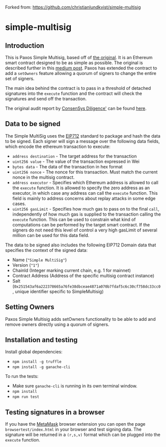 Forked from: https://github.com/christianlundkvist/simple-multisig

# simple-multisig

## Introduction

This is Paxos Simple Multisig, based off of [the original](https://github.com/christianlundkvist/simple-multisig). It is an Ethereum smart contract designed to be as simple as possible. The original is described further in this [medium post](https://medium.com/@ChrisLundkvist/exploring-simpler-ethereum-multisig-contracts-b71020c19037). 
Paxos has extended the contract to add a `setOwners` feature allowing a quorum of signers to change the entire set of signers.

The main idea behind the contract is to pass in a threshold of detached signatures into the `execute` function and the contract will check the signatures and send off the transaction.

The original audit report by [ConsenSys Diligence'](https://consensys.net/diligence/) can be found [here](./audit.pdf). 

## Data to be signed

The Simple MultiSig uses the [EIP712](https://github.com/ethereum/EIPs/blob/master/EIPS/eip-712.md) standard to package and hash the data to be signed. Each signer will sign a message over the following data fields, which encode the ethereum transaction to execute:

* `address destination` - The target address for the transaction
* `uint256 value` - The value of the transaction expressed in Wei
* `bytes data` - The data of the transaction in hex format
* `uint256 nonce` - The nonce for this transaction. Must match the current nonce in the multisig contract.
* `address executor` - Specifies which Ethereum address is allowed to call the `execute` function. It is allowed to specify the zero address as an executor, in which case any address can call the `execute` function. This field is mainly to address concerns about replay attacks in some edge cases.
* `uint256 gasLimit` - Specifies how much gas to pass on to the final `call`, independently of how much gas is supplied to the transaction calling the `execute` function. This can be used to constrain what kind of computations can be performed by the target smart contract. If the signers do not need this level of control a very high gasLimit of several million can be used for this data field.

The data to be signed also includes the following EIP712 Domain data that specifies the context of the signed data:

* Name (`"Simple MultiSig"`)
* Version (`"1"`)
* ChainId (Integer marking current chain, e.g. 1 for mainnet)
* Contract Address (Address of the specific multisig contract instance)
* Salt (`0x251543af6a222378665a76fe38dbceae4871a070b7fdaf5c6c30cf758dc33cc0`, unique identifier specific to SimpleMultisig)

## Setting Owners

Paxos Simple Multisig adds setOwners functionality to be able to add and remove owners directly using a quorum of signers.

## Installation and testing

Install global dependencies:

* `npm install -g truffle`
* `npm install -g ganache-cli`

To run the tests:

* Make sure `ganache-cli` is running in its own terminal window.
* `npm install`
* `npm run test`

## Testing signatures in a browser

If you have the [MetaMask](https://metamask.io) browser extension you can open the page `browsertest/index.html` in your browser and test signing data. The signature will be returned in a `(r,s,v)` format which can be plugged into the `execute` function.
